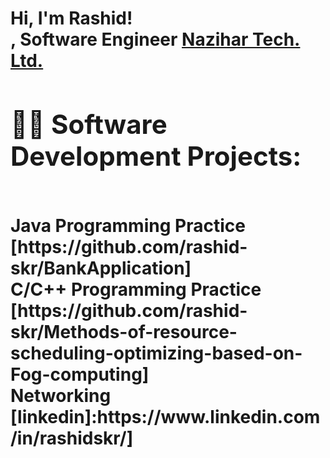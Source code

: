 <h1>Hi, I'm Rashid! <br/><a href=https://github.com/rashid-skr></a>, <https://www.linkedin.com/in/abdur-rashid-395114135//in/Abdur Rashid/"> Software Engineer <a href=https://nazihartech.com/>Nazihar Tech. Ltd.</a> </a>

<h2>👨‍💻 Software Development Projects:</h2>
<br>Java Programming Practice</br>
  [https://github.com/rashid-skr/BankApplication]
 <br>C/C++ Programming Practice</br>
[https://github.com/rashid-skr/Methods-of-resource-scheduling-optimizing-based-on-Fog-computing]
<br>Networking</br>
[linkedin]:https://www.linkedin.com/in/rashidskr/]


